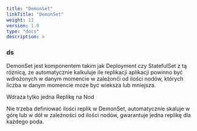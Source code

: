 ```yaml
title: "DemonSet"
linkTitle: "DemonSet"
weight: 11
version: 1.0
type: "docs"
description: >
```

### ds

DemonSet jest komponentem takim jak Deployment czy StatefulSet z tą róznicą, ze automatycznie kalkuluje ile replikacji aplikacji powinno być wdrożonych w danym momencie w zależonći od ilości nodów, których liczba w danym momencie moze być wieksza lub mniejsza.

Wdraza tylko jedna Replikę na Nod

Nie trzeba definiować ilości replik w DemonSet, automatycznie skaluje w górę lub w dół w zależności od ilości nodów, gwarantuje jedna replikę dla każdego poda.
